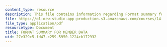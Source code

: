 ```yaml
---
content_type: resource
description: This file contains information regarding Format summary for member data.
file: https://ol-ocw-studio-app-production.s3.amazonaws.com/courses/14-33-economics-research-and-communication-spring-2012/27e329c5fd47c25959501224cb172932_MIT14_33S12_CommitteCodbok.pdf
file_type: application/pdf
resourcetype: Document
title: FORMAT SUMMARY FOR MEMBER DATA
uid: 27e329c5-fd47-c259-5950-1224cb172932
---
```

